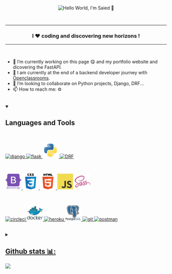 <p align="center"><img src="https://user-images.githubusercontent.com/90851774/173924613-97d51ffb-cb02-44b9-acdd-a2dcc8d7d490.png" alt="Hello World, I'm Saied 👋" /></p>
</br>
<hr>
<h3 align="center">I ❤️ coding and discovering new horizons !</h3>
<hr>
</br>

- 🔭 I’m currently working on this page 😋 and my portfolio website and dicovering the FastAPI.
- 🌱 I am currently at the end of a backend developer journey with [Openclassrooms](https://openclassrooms.com/).
- 👯 I’m looking to collaborate on Python projects, Django, DRF...
- 📫 How to reach me: ⚙️

</br>
<details open>
<summary><h2 align="left">Languages and Tools</h2></summary>
</br>
<p align="left">
<a href="https://www.djangoproject.com/" target="_blank" rel="noreferrer"> <img src="https://static.djangoproject.com/img/logos/django-logo-negative.svg" alt="django" width="50" height="50"/> </a> <a href="https://flask.palletsprojects.com/" target="_blank" rel="noreferrer"> <img src="https://www.vectorlogo.zone/logos/pocoo_flask/pocoo_flask-icon.svg" alt="flask" width="50" height="50"/> </a> <a href="https://www.python.org" target="_blank" rel="noreferrer"> <img src="https://raw.githubusercontent.com/devicons/devicon/master/icons/python/python-original.svg" alt="python" width="50" height="50"/> </a> <a href="https://www.django-rest-framework.org/" target="_blank" rel="noreferrer"> <img src="https://www.django-rest-framework.org/img/logo.png" alt="DRF" height="50"/> </a>
</p>
</br>
<p align="left">
<a href="https://getbootstrap.com" target="_blank" rel="noreferrer"> <img src="https://raw.githubusercontent.com/devicons/devicon/master/icons/bootstrap/bootstrap-plain-wordmark.svg" alt="bootstrap" width="50" height="50"/> </a>    <a href="https://www.w3schools.com/css/" target="_blank" rel="noreferrer"> <img src="https://raw.githubusercontent.com/devicons/devicon/master/icons/css3/css3-original-wordmark.svg" alt="css3" width="50" height="50"/> </a>    <a href="https://www.w3.org/html/" target="_blank" rel="noreferrer"> <img src="https://raw.githubusercontent.com/devicons/devicon/master/icons/html5/html5-original-wordmark.svg" alt="html5" width="50" height="50"/> </a>    <a href="https://developer.mozilla.org/en-US/docs/Web/JavaScript" target="_blank" rel="noreferrer"> <img src="https://raw.githubusercontent.com/devicons/devicon/master/icons/javascript/javascript-original.svg" alt="javascript" width="50" height="50"/></a>    <a href="https://sass-lang.com" target="_blank" rel="noreferrer"> <img src="https://raw.githubusercontent.com/devicons/devicon/master/icons/sass/sass-original.svg" alt="sass" width="50" height="50"/> </a>
</p>
</br>
<p align="left">
<a href="https://circleci.com" target="_blank" rel="noreferrer"> <img src="https://www.vectorlogo.zone/logos/circleci/circleci-icon.svg" alt="circleci" width="50" height="50"/> </a><a href="https://www.docker.com/" target="_blank" rel="noreferrer"> <img src="https://raw.githubusercontent.com/devicons/devicon/master/icons/docker/docker-original-wordmark.svg" alt="docker" width="50" height="50"/> </a>    <a href="https://heroku.com" target="_blank" rel="noreferrer"> <img src="https://www.vectorlogo.zone/logos/heroku/heroku-icon.svg" alt="heroku" width="50" height="50"/> </a> <a href="https://www.postgresql.org" target="_blank" rel="noreferrer"> <img src="https://raw.githubusercontent.com/devicons/devicon/master/icons/postgresql/postgresql-original-wordmark.svg" alt="postgresql" width="50" height="50"/> </a>    <a href="https://git-scm.com/" target="_blank" rel="noreferrer"> <img src="https://www.vectorlogo.zone/logos/git-scm/git-scm-icon.svg" alt="git" width="50" height="50"/> </a><a href="https://postman.com" target="_blank" rel="noreferrer"> <img src="https://www.vectorlogo.zone/logos/getpostman/getpostman-icon.svg" alt="postman" width="50" height="50"/>
</p>
</details>

</br>

<details>
<summary><h2 align="left">Github stats 📊:</h2></summary>
 <br>
<p><img align="left" src="https://github-readme-stats.vercel.app/api/top-langs?username=saiedz&show_icons=true&locale=en&layout=compact&hide_border=True" alt="saiedz" width="400" height="250"/></p>
<p>&nbsp;<img align="center" src="https://github-readme-stats.vercel.app/api?username=saiedz&show_icons=true&locale=en&hide_border=True" alt="saiedz" width="400" height="250"/></p>

![GitHub streak stats](https://github-readme-streak-stats.herokuapp.com/?user=SaiedZ)
 
</details>

<img src="https://github-profile-summary-cards.vercel.app/api/cards/profile-details?username=SaiedZ&theme=vue&hide_border=True" style="max-width: 100%;">

<!--
**SaiedZ/SaiedZ** is a ✨ _special_ ✨ repository because its `README.md` (this file) appears on your GitHub profile.


<p align="center"><img src="https://user-images.githubusercontent.com/90851774/173915465-3fe23317-f8be-412b-a649-201ed62eb5a8.png" alt="Hello World, I'm Saied 👋" width="700"/></p>

Here are some ideas to get you started:

- 🔭 I’m currently working on ...
- 🌱 I’m currently learning ...
- 👯 I’m looking to collaborate on ...
- 🤔 I’m looking for help with ...
- 💬 Ask me about ...
- 📫 How to reach me: ...
- 😄 Pronouns: ...
- ⚡ Fun fact: ...

<h1 align="center">Hi 👋, I'm Saied</h1>
<h3 align="center">I ❤️ coding and discovering new horizons !</h3>

### Hi there 👋, Hello world, I'm Saied👋
<p align="left"> <a href="https://github.com/ryo-ma/github-profile-trophy"><img src="https://github-profile-trophy.vercel.app/?username=saiedz" alt="saiedz" /></a> </p>

[![trophy](https://github-profile-trophy.vercel.app/?username=SaiedZ)](https://github.com/ryo-ma/github-profile-trophy)
![GitHub Activity Graph](https://activity-graph.herokuapp.com/graph?username=SaiedZ)  
![GitHub metrics](https://metrics.lecoq.io/SaiedZ)
 ![Profile views](https://gpvc.arturio.dev/SaiedZ)  
Skills: PYTHON / DJANGO / JS / HTML / CSS


<h3 align="left">Connect with me:</h3>
<p align="left">
<a href="https://twitter.com/deias" target="blank"><img align="center" src="https://raw.githubusercontent.com/rahuldkjain/github-profile-readme-generator/master/src/images/icons/Social/twitter.svg" alt="deias" height="30" width="40" /></a>
<a href="https://linkedin.com/in/linkdin/deias" target="blank"><img align="center" src="https://raw.githubusercontent.com/rahuldkjain/github-profile-readme-generator/master/src/images/icons/Social/linked-in-alt.svg" alt="linkdin/deias" height="30" width="40" /></a>
<a href="https://discord.gg/@deias" target="blank"><img align="center" src="https://raw.githubusercontent.com/rahuldkjain/github-profile-readme-generator/master/src/images/icons/Social/discord.svg" alt="@deias" height="30" width="40" /></a>
</p>


-->
